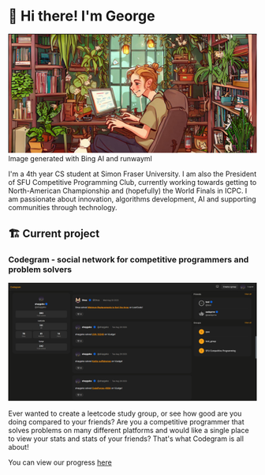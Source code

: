 # 👋 Hi there! I'm George
![cozy banner](https://github.com/ShayGeko/ShayGeko/blob/main/banner.png?raw=true)
Image generated with Bing AI and runwayml

I'm a 4th year CS student at Simon Fraser University. I am also the President of SFU Competitive Programming Club, currently working towards getting to North-American Championship and (hopefully) the World Finals in ICPC. I am passionate about innovation, algorithms development, AI and supporting communities through technology.


## 🏗️ Current project

### Codegram - social network for competitive programmers and problem solvers
![project demo](https://github.com/ShayGeko/ShayGeko/blob/main/current_project_demo.png?raw=true)

Ever wanted to create a leetcode study group, or see how good are you doing compared to your friends? Are you a competitive programmer that solves problems on many different platforms and would like a single place to view your stats and stats of your friends? 
That's what Codegram is all about!

You can view our progress [here](https://github.com/thecodegram/codegram)

